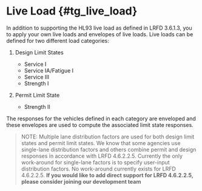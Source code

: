 Live Load {#tg_live_load}
======================================
In addition to supporting the HL93 live load as defined in LRFD 3.6.1.3, you to apply your own live loads and envelopes of live loads. Live loads can be defined for two different load categories:

1. Design Limit States
    * Service I
    * Service IA/Fatigue I
    * Service III
    * Strength I 

2. Permit Limit State
    * Strength II

The responses for the vehicles defined in each category are enveloped and these envelopes are used to compute the associated limit state responses.

> NOTE: Multiple lane distribution factors are used for both design limit states and permit limit states. We know that some agencies use single-lane distribution factors and others combine permit and design responses in accordance with LRFD 4.6.2.2.5. Currently the only work-around for single-lane factors is to specify user-input distribution factors. No work-around currently exists for LRFD 4.6.2.2.5. **If you would like to add direct support for LRFD 4.6.2.2.5, please consider joining our development team**

